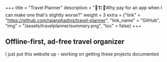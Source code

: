 +++
title = "Travel Planner"
description = "🚧🏗️🚧Why pay for an app when I can make one that's slightly worse?"
weight = 3
extra = {"link" = "https://github.com/rajanphadnis/travel-planner", "link_name" = "GitHub", "img" = "/assets/travelplanner/summary.png", "toc" = false}
+++

## Offline-first, ad-free travel organizer

I just put this website up - working on getting these projects documented
